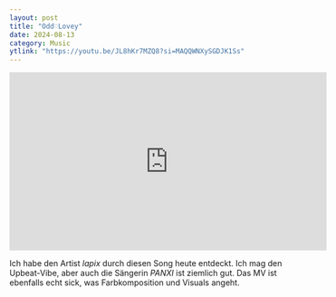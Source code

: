 ```yaml
---
layout: post
title: "Odd♡Lovey"
date: 2024-08-13
category: Music
ytlink: "https://youtu.be/JL8hKr7MZQ8?si=MAQQWNXySGDJK1Ss"
---
```


<iframe width="560" height="315" src="https://www.youtube.com/embed/JL8hKr7MZQ8?si=MAQQWNXySGDJK1Ss&amp;controls=0" title="YouTube video player" frameborder="0" allow="accelerometer; autoplay; clipboard-write; encrypted-media; gyroscope; picture-in-picture; web-share" referrerpolicy="strict-origin-when-cross-origin" allowfullscreen></iframe>

Ich habe den Artist _lapix_ durch diesen Song heute entdeckt. Ich mag den Upbeat-Vibe, aber auch die Sängerin _PANXI_
ist ziemlich gut. Das MV ist ebenfalls echt sick, was Farbkomposition und Visuals angeht.